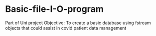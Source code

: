 # Basic-file-I-O-program
Part of Uni project
Objective:
To create a basic database using fstream objects that could assist in covid patient data management
